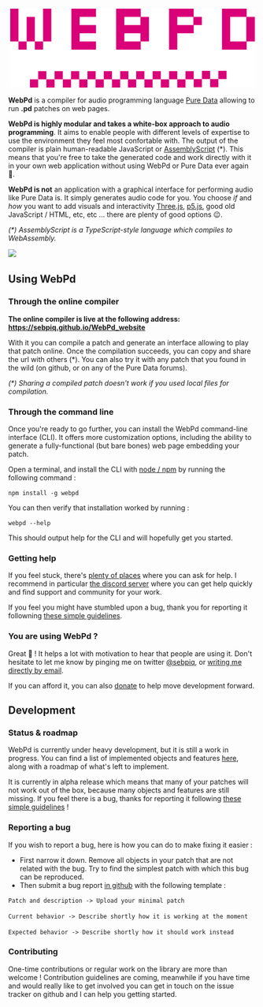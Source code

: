 <p align="center">
  <img src="webpd.png" />
</p>


<!-- intro start -->

**WebPd** is a compiler for audio programming language [Pure Data](puredata.info/) allowing to run **.pd** patches on web pages. 

<!-- Patches can be compiled directly [online](https://sebpiq.github.io/WebPd_website/) or [with the command line tool](#using-the-cli). -->

**WebPd is highly modular and takes a white-box approach to audio programming**. It aims to enable people with different levels of expertise to use the environment they feel most confortable with. The output of the compiler is plain human-readable JavaScript or [AssemblyScript](https://www.assemblyscript.org/) (*). This means that you're free to take the generated code and work directly with it in your own web application without using WebPd or Pure Data ever again 🌈.

**WebPd is not** an application with a graphical interface for performing audio like Pure Data is. It simply generates audio code for you. You choose *if* and *how* you want to add visuals and interactivity  [Three.js](https://threejs.org/), [p5.js](https://p5js.org/), good old JavaScript / HTML, etc, etc ... there are plenty of good options 😉.

*(\*) AssemblyScript is a TypeScript-style language which compiles to WebAssembly.*

[![](https://img.shields.io/static/v1?label=Sponsor&message=%E2%9D%A4&logo=GitHub&color=%23ed00d9)](https://github.com/sponsors/sebpiq)

<!-- intro end -->

## Using WebPd

### Through the online compiler

**The online compiler is live at the following address: https://sebpiq.github.io/WebPd_website**

With it you can compile a patch and generate an interface allowing to play that patch online. Once the compilation succeeds, you can copy and share the url with others (*). You can also try it with any patch that you found in the wild (on github, or on any of the Pure Data forums).

*(\*) Sharing a compiled patch doesn't work if you used local files for compilation.*


### Through the command line
<span id="using-the-cli"><span>

Once you're ready to go further, you can install the WebPd command-line interface (CLI). It offers more customization options, including the ability to generate a fully-functional (but bare bones) web page embedding your patch.

Open a terminal, and install the CLI with [node / npm](https://nodejs.org/) by running the following command : 

```
npm install -g webpd
```

You can then verify that installation worked by running :

```
webpd --help
```

This should output help for the CLI and will hopefully get you started.


### Getting help

If you feel stuck, there's [plenty of places](https://puredata.info/community) where you can ask for help. I recommend in particular [the discord server](https://discord.gg/AZ43djV) where you can get help quickly and find support and community for your work.

If you feel you might have stumbled upon a bug, thank you for reporting it followning [these simple guidelines](reporting-a-bug).

### You are using WebPd ?

Great 🌱 ! It helps a lot with motivation to hear that people are using it. Don't hesitate to let me know by pinging me on twitter [@sebpiq](https://twitter.com/sebpiq), or [writing me directly by email](https://second-hander.com/).


If you can afford it, you can also [donate](https://opencollective.com/webpd) to help move development forward.


## Development

### Status & roadmap

WebPd is currently under heavy development, but it is still a work in progress. You can find a list of implemented objects and features [here](https://github.com/sebpiq/WebPd/blob/main/ROADMAP.md), along with a roadmap of what's left to implement.

It is currently in alpha release which means that many of your patches will not work out of the box, because many objects and features are still missing. If you feel there is a bug, thanks for reporting it following [these simple guidelines](#reporting-a-bug) !


### Reporting a bug
<span id="reporting-a-bug"><span>

If you wish to report a bug, here is how you can do to make fixing it easier :

- First narrow it down. Remove all objects in your patch that are not related with the bug. Try to find the simplest patch with which this bug can be reproduced.
- Then submit a bug report [in github](https://github.com/sebpiq/WebPd/issues) with the following template :

```
Patch and description -> Upload your minimal patch

Current behavior -> Describe shortly how it is working at the moment

Expected behavior -> Describe shortly how it should work instead
```

### Contributing

One-time contributions or regular work on the library are more than welcome ! Contribution guidelines are coming, meanwhile if you have time and would really like to get involved you can get in touch on the issue tracker on github and I can help you getting started.